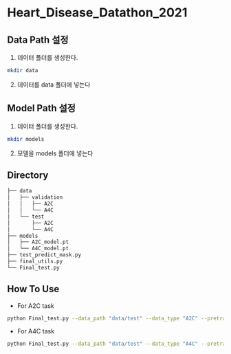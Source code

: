 # Heart_Disease_Datathon_2021

## Data Path 설정
1. 데이터 폴더를 생성한다.
```bash
mkdir data
```
2. 데이터를 data 폴더에 넣는다

## Model Path 설정
1. 데이터 폴더를 생성한다.
```bash
mkdir models
```
2. 모델을 models 폴더에 넣는다

## Directory
```bash
├── data
│   ├── validation
│   │   ├── A2C
│   │   └── A4C
│   └── test
│       ├── A2C
│       └── A4C
├── models
│   ├── A2C_model.pt
│   └── A4C_model.pt
├── test_predict_mask.py
├── final_utils.py
└── Final_test.py
``` 
## How To Use
- For A2C task
```bash
python Final_test.py --data_path "data/test" --data_type "A2C" --pretrained_path "models/A2C_model.pt"
```

- For A4C task
```bash
python Final_test.py --data_path "data/test" --data_type "A4C" --pretrained_path "models/A4C_model.pt"
```
